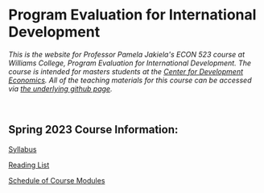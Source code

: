 # Program Evaluation for International Development  

_This is the website for Professor Pamela Jakiela's ECON 523 course at Williams College, Program Evaluation for International Development.  The course is intended for masters students at the [Center for Development Economics](https://cde.williams.edu/).  All of the teaching materials for this course can be accessed via [the underlying github page](https://github.com/pjakiela/ECON523/tree/gh-pages)._

<br>

## Spring 2023 Course Information:  

[Syllabus](https://pjakiela.github.io/ECON523/ECON523-syllabus-2023-02-02.pdf)   

[Reading List](https://pjakiela.github.io/ECON523/ECON-523-reading-list.pdf) 

[Schedule of Course Modules](https://pjakiela.github.io/ECON523/schedule.html)  


